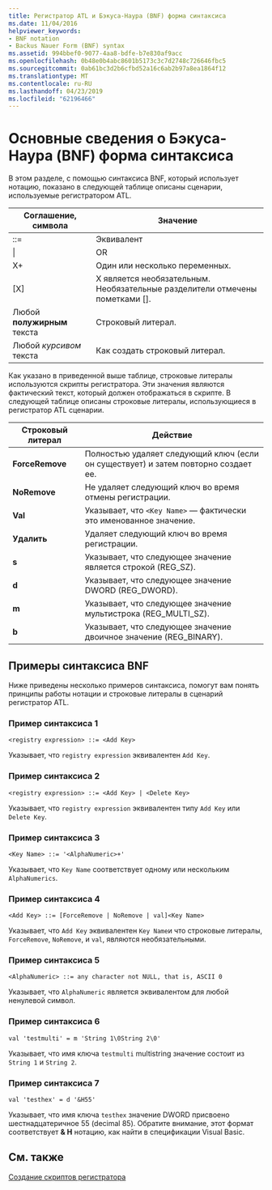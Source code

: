 ```yaml
---
title: Регистратор ATL и Бэкуса-Наура (BNF) форма синтаксиса
ms.date: 11/04/2016
helpviewer_keywords:
- BNF notation
- Backus Nauer Form (BNF) syntax
ms.assetid: 994bbef0-9077-4aa8-bdfe-b7e830af9acc
ms.openlocfilehash: 0b48e0b4abc8601b5173c3c7d2748c726646fbc5
ms.sourcegitcommit: 0ab61bc3d2b6cfbd52a16c6ab2b97a8ea1864f12
ms.translationtype: MT
ms.contentlocale: ru-RU
ms.lasthandoff: 04/23/2019
ms.locfileid: "62196466"
---
```

# <a name="understanding-backus-nauer-form-bnf-syntax"></a>Основные сведения о Бэкуса-Наура (BNF) форма синтаксиса

В этом разделе, с помощью синтаксиса BNF, который использует нотацию, показано в следующей таблице описаны сценарии, используемые регистратором ATL.

|Соглашение, символа|Значение|
|------------------------|-------------|
|::=|Эквивалент|
|&#124;|OR|
|X+|Один или несколько переменных.|
|[X]|X является необязательным. Необязательные разделители отмечены пометками \[].|
|Любой **полужирным** текста|Строковый литерал.|
|Любой *курсивом* текста|Как создать строковый литерал.|

Как указано в приведенной выше таблице, строковые литералы используются скрипты регистратора. Эти значения являются фактический текст, который должен отображаться в скрипте. В следующей таблице описаны строковые литералы, использующиеся в регистратор ATL сценарии.

|Строковый литерал|Действие|
|--------------------|------------|
|**ForceRemove**|Полностью удаляет следующий ключ (если он существует) и затем повторно создает ее.|
|**NoRemove**|Не удаляет следующий ключ во время отмены регистрации.|
|**Val**|Указывает, что `<Key Name>` — фактически это именованное значение.|
|**Удалить**|Удаляет следующий ключ во время регистрации.|
|**s**|Указывает, что следующее значение является строкой (REG_SZ).|
|**d**|Указывает, что следующее значение DWORD (REG_DWORD).|
|**m**|Указывает, что следующее значение мультистрока (REG_MULTI_SZ).|
|**b**|Указывает, что следующее значение двоичное значение (REG_BINARY).|

## <a name="bnf-syntax-examples"></a>Примеры синтаксиса BNF

Ниже приведены несколько примеров синтаксиса, помогут вам понять принципы работы нотации и строковые литералы в сценарий регистратор ATL.

### <a name="syntax-example-1"></a>Пример синтаксиса 1

```
<registry expression> ::= <Add Key>
```

Указывает, что `registry expression` эквивалентен `Add Key`.

### <a name="syntax-example-2"></a>Пример синтаксиса 2

```
<registry expression> ::= <Add Key> | <Delete Key>
```

Указывает, что `registry expression` эквивалентен типу `Add Key` или `Delete Key`.

### <a name="syntax-example-3"></a>Пример синтаксиса 3

```
<Key Name> ::= '<AlphaNumeric>+'
```

Указывает, что `Key Name` соответствует одному или нескольким `AlphaNumerics`.

### <a name="syntax-example-4"></a>Пример синтаксиса 4

```
<Add Key> ::= [ForceRemove | NoRemove | val]<Key Name>
```

Указывает, что `Add Key` эквивалентен `Key Name`и что строковые литералы, `ForceRemove`, `NoRemove`, и `val`, являются необязательными.

### <a name="syntax-example-5"></a>Пример синтаксиса 5

```
<AlphaNumeric> ::= any character not NULL, that is, ASCII 0
```

Указывает, что `AlphaNumeric` является эквивалентом для любой ненулевой символ.

### <a name="syntax-example-6"></a>Пример синтаксиса 6

```
val 'testmulti' = m 'String 1\0String 2\0'
```

Указывает, что имя ключа `testmulti` multistring значение состоит из `String 1` и `String 2`.

### <a name="syntax-example-7"></a>Пример синтаксиса 7

```
val 'testhex' = d '&H55'
```

Указывает, что имя ключа `testhex` значение DWORD присвоено шестнадцатеричное 55 (decimal 85). Обратите внимание, этот формат соответствует **& H** нотацию, как найти в спецификации Visual Basic.

## <a name="see-also"></a>См. также

[Создание скриптов регистратора](../atl/creating-registrar-scripts.md)
